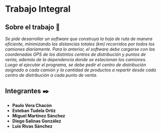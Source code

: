 # Trabajo Integral

## Sobre el trabajo 🚀

_Se pide desarrollar un software que construya la hoja de ruta de manera eficiente, minimizando las distancias totales (km) recorridos por todos los camiones diariamente. Para lo anterior, el software debe cargarse con las coordenadas GPS de los distintos centros de distribución y puntos de venta, además de la dependencia donde se estacionan los camiones. Luego al ejecutar el programa, se debe pedir el centro de distribución asignado a cada camión y la cantidad de productos a repartir desde cada centro de distribución a cada punto de venta._

## Integrantes ✒️

* **Paulo Vera Chacón** 
* **Esteban Tudela Ortíz**
* **Miguel Martínez Sánchez**
* **Diego Salinas González**
* **Luis Rivas Sánchez**


